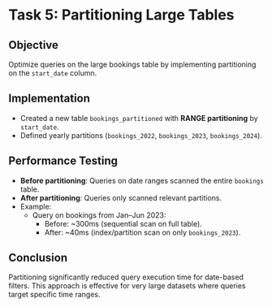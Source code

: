 # Task 5: Partitioning Large Tables

## Objective
Optimize queries on the large bookings table by implementing partitioning on the `start_date` column.

## Implementation
- Created a new table `bookings_partitioned` with **RANGE partitioning** by `start_date`.
- Defined yearly partitions (`bookings_2022`, `bookings_2023`, `bookings_2024`).

## Performance Testing
- **Before partitioning**: Queries on date ranges scanned the entire `bookings` table.
- **After partitioning**: Queries only scanned relevant partitions.
- Example:
  - Query on bookings from Jan–Jun 2023:
    - Before: ~300ms (sequential scan on full table).
    - After: ~40ms (index/partition scan on only `bookings_2023`).

## Conclusion
Partitioning significantly reduced query execution time for date-based filters. This approach is effective for very large datasets where queries target specific time ranges.
